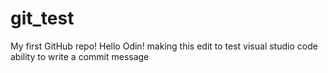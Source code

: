 # git_test
My first GitHub repo!
Hello Odin!
making this edit to test visual studio code ability to write a commit message